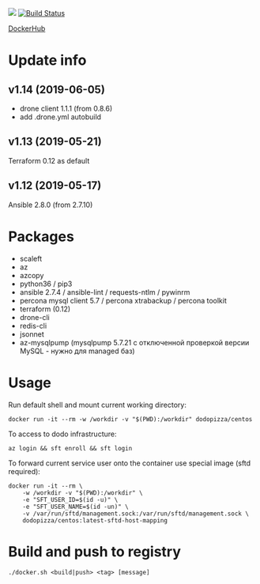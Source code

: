 ![](https://img.shields.io/docker/automated/dodopizza/centos.svg)
[![Build Status](https://drone.dodois.ru/api/badges/dodopizza/docker-centos/status.svg)](https://drone.dodois.ru/dodopizza/docker-centos)

[DockerHub](https://hub.docker.com/r/dodopizza/centos)

# Update info

## v1.14 (2019-06-05)
* drone client 1.1.1 (from 0.8.6)
* add .drone.yml autobuild

## v1.13 (2019-05-21)
Terraform 0.12 as default

## v1.12 (2019-05-17)
Ansible 2.8.0 (from 2.7.10)


# Packages

* scaleft
* az
* azcopy
* python36 / pip3
* ansible 2.7.4 / ansible-lint / requests-ntlm / pywinrm
* percona mysql client 5.7 / percona xtrabackup / percona toolkit
* terraform (0.12)
* drone-cli
* redis-cli
* jsonnet
* az-mysqlpump (mysqlpump 5.7.21 с отключенной проверкой версии MySQL - нужно для managed баз)

# Usage

Run default shell and mount current working directory:
```
docker run -it --rm -w /workdir -v "$(PWD):/workdir" dodopizza/centos
```

To access to dodo infrastructure:
```
az login && sft enroll && sft login
```

To forward current service user onto the container use special image (sftd required):
```
docker run -it --rm \
    -w /workdir -v "$(PWD):/workdir" \
    -e "SFT_USER_ID=$(id -u)" \
    -e "SFT_USER_NAME=$(id -un)" \
    -v /var/run/sftd/management.sock:/var/run/sftd/management.sock \
    dodopizza/centos:latest-sftd-host-mapping
```


# Build and push to registry

```
./docker.sh <build|push> <tag> [message]
```